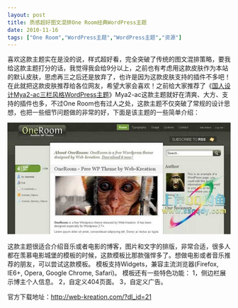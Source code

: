 ```yaml
---
layout: post
title: 质感超好图文混排One Room经典WordPress主题		
date: 2010-11-16
tags: ["One Room","WordPress主题","WordPress主题","资源"]
---
```


喜欢这款主题实在是没的说，样式超好看，完全突破了传统的图文混排策略，要我给这款主题打分的话，我觉得我会给9分以上，之前也有考虑用这款皮肤作为本站的默认皮肤，思虑再三之后还是放弃了，也许是因为这款皮肤支持的插件不多吧！在此就把这款皮肤推荐给各位网友，希望大家会喜欢！之前给大家推荐了《<a title="国人设计Mya2-ac三栏风格WordPress主题" rel="bookmark" href="http://www.saqqdy.com/download/people-design-mya2-ac-three-column-style-wordpress-theme">国人设计Mya2-ac三栏风格WordPress主题</a>》Mya2-ac这款主题就好在清爽、大方、支持的插件也多，不过One Room也有过人之处，这款主题不仅突破了常规的设计思想，也把一些细节问题做的非常的好，下面是该主题的一些简单介绍：

<a href="http://www.saqqdy.com/?attachment_id=304"><img class="alignnone size-full wp-image-304" title="oneroom" src="oneroom.jpg" alt="" /></a>

这款主题很适合介绍音乐或者电影的博客，图片和文字的排版，非常合适，很多人都在羡慕电影城堡的模板的时候，这款模板比那款强悍多了。想做电影或者音乐推荐的朋友，可以尝试这款模板。
模板支持Widgets，兼容主流浏览器(Firefox, IE6+, Opera, Google Chrome, Safari)。
模板还有一些特色功能：
1，侧边栏展示博主个人信息。
2，自定义404页面。
3，自定义广告。

官方下载地址：<a href="http://www.saqqdy.com/?r=http://web-kreation.com/?dl_id=21">http://web-kreation.com/?dl_id=21</a>		